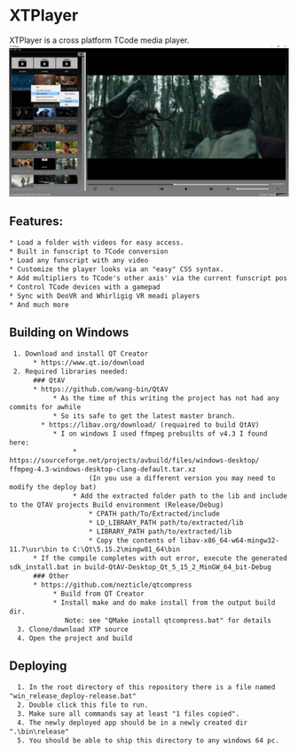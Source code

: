# XTPlayer
XTPlayer is a cross platform TCode media player. 
![Main window](/main.jpg)

## Features: 
    * Load a folder with videos for easy access.
    * Built in funscript to TCode conversion
    * Load any funscript with any video
    * Customize the player looks via an "easy" CSS syntax.
    * Add multipliers to TCode's other axis' via the current funscript pos
    * Control TCode devices with a gamepad
    * Sync with DeoVR and Whirligig VR meadi players
    * And much more


## Building on Windows
     1. Download and install QT Creator
          * https://www.qt.io/download
     2. Required libraries needed:
          ### QtAV
          * https://github.com/wang-bin/QtAV
               * As the time of this writing the project has not had any commits for awhile
               * So its safe to get the latest master branch.
            * https://libav.org/download/ (requaired to build QtAV)
               * I on windows I used ffmpeg prebuilts of v4.3 I found here: 
                    * https://sourceforge.net/projects/avbuild/files/windows-desktop/ ffmpeg-4.3-windows-desktop-clang-default.tar.xz
                        (In you use a different version you may need to modify the deploy bat)
                    * Add the extracted folder path to the lib and include to the QTAV projects Build environment (Release/Debug)
                        * CPATH path/To/Extracted/include
                        * LD_LIBRARY_PATH path/to/extracted/lib
                        * LIBRARY_PATH path/to/extracted/lib
                        * Copy the contents of libav-x86_64-w64-mingw32-11.7\usr\bin to C:\Qt\5.15.2\mingw81_64\bin
          * If the compile completes with out error, execute the generated sdk_install.bat in build-QtAV-Desktop_Qt_5_15_2_MinGW_64_bit-Debug
          ### Other
          * https://github.com/nezticle/qtcompress
               * Build from QT Creator
               * Install make and do make install from the output build dir.
                  Note: see "QMake install qtcompress.bat" for details
      3. Clone/download XTP source
      4. Open the project and build
          
 ## Deploying
      1. In the root directory of this repository there is a file named "win_release_deploy-release.bat"
      2. Double click this file to run.
      3. Make sure all commands say at least "1 files copied".
      4. The newly deployed app should be in a newly created dir ".\bin\release"
      5. You should be able to ship this directory to any windows 64 pc.
    



